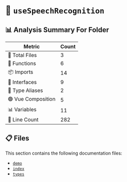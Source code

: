 # 📁 `useSpeechRecognition`

## 📊 Analysis Summary For Folder

| Metric | Count |
|--------|-------|
| 📁 Total Files | 3 |
| 🔧 Functions | 6 |
| 📦 Imports | 14 |
| 📐 Interfaces | 9 |
| 📑 Type Aliases | 2 |
| 🟢 Vue Composition | 5 |
| 📊 Variables | 11 |
| 🔢 Line Count | 282 |


## 📋 Files

This section contains the following documentation files:

- [`demo`](./demo.md)
- [`index`](./index.md)
- [`types`](./types.md)